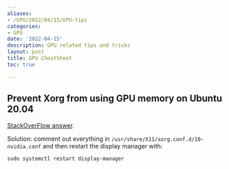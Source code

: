 ```yaml
---
aliases:
- /GPU/2022/04/15/GPU-tips
categories:
- GPU
date: '2022-04-15'
description: GPU related tips and tricks
layout: post
title: GPU CheatSheet
toc: true

---
```


## Prevent Xorg from using GPU memory on Ubuntu 20.04

[StackOverFlow answer](https://askubuntu.com/a/1313440).

Solution: comment out everything in `/usr/share/X11/xorg.conf.d/10-nvidia.conf` and then restart the display manager with:
```
sudo systemctl restart display-manager
```


